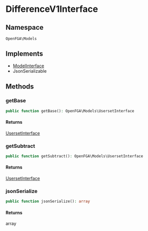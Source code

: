 # DifferenceV1Interface


## Namespace
`OpenFGA\Models`

## Implements
* [ModelInterface](Models/ModelInterface.md)
* JsonSerializable



## Methods
### getBase


```php
public function getBase(): OpenFGA\Models\UsersetInterface
```



#### Returns
[UsersetInterface](Models/UsersetInterface.md)

### getSubtract


```php
public function getSubtract(): OpenFGA\Models\UsersetInterface
```



#### Returns
[UsersetInterface](Models/UsersetInterface.md)

### jsonSerialize


```php
public function jsonSerialize(): array
```



#### Returns
array

